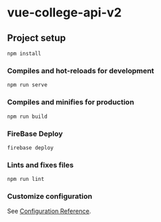 # vue-college-api-v2

## Project setup
```
npm install
```

### Compiles and hot-reloads for development
```
npm run serve
```

### Compiles and minifies for production
```
npm run build
```
### FireBase Deploy
```
firebase deploy
```

### Lints and fixes files
```
npm run lint
```



### Customize configuration
See [Configuration Reference](https://cli.vuejs.org/config/).
